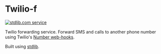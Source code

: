 # Twilio-f
[![stdlib.com service](https://img.shields.io/badge/stdlib-0.1.1-green.svg?raw=true "stdlib.com service")](https://stdlib.com/services/nemo/twilio)

Twilio forwarding service. Forward SMS and calls to another phone number using Twilio's [Number web-hooks](https://support.twilio.com/hc/en-us/articles/223179908-Setting-up-call-forwarding#devs).

Built using [stdlib](https://stdlib.com).

